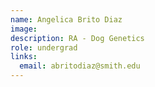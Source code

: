 ```yaml
---
name: Angelica Brito Diaz 
image: 
description: RA - Dog Genetics
role: undergrad
links:
  email: abritodiaz@smith.edu
---
```


